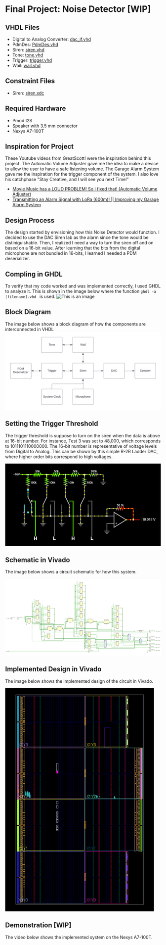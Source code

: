# Final Project: Noise Detector [WIP]
## VHDL Files
* Digital to Analog Converter: [dac_if.vhd](./Test-3/dac_if.vhd)
* PdmDes: [PdmDes.vhd](./Test-3/PdmDes.vhd)
* Siren: [siren.vhd](./Test-3/siren.vhd)
* Tone: [tone.vhd](./Test-3/tone.vhd)
* Trigger: [trigger.vhd](./Test-3/trigger.vhd)
* Wail: [wail.vhd](./Test-3/wail.vhd)

## Constraint Files
* Siren: [siren.xdc](./Test-3/siren.xdc)

## Required Hardware
* Pmod I2S
* Speaker with 3.5 mm connector
* Nexys A7-100T

## Inspiration for Project
These Youtube videos from GreatScott! were the inspiration behind this project. The Automatic Volume Adjuster gave me the idea to make a device to allow the user to have a safe listening volume. The Garage Alarm System gave me the inspiration for the trigger component of the system. I also love his catchphase "Stay Creative, and I will see you next Time!"
* [Movie Music has a LOUD PROBLEM! So I fixed that! (Automatic Volume Adjuster)](https://www.youtube.com/watch?v=j1V2I-otdzk&t=211s)
* [Transmitting an Alarm Signal with LoRa (600m)! || Improving my Garage Alarm System](https://www.youtube.com/watch?v=ItZwa1AdrpU&t=151s)

## Design Process
The design started by envisioning how this Noise Detector would function. I decided to use the DAC Siren lab as the alarm since the tone would be distiniguishable. Then, I realized I need a way to turn the siren off and on based on a 16-bit value. After learning that the bits from the digital microphone are not bundled in 16-bits, I learned I needed a PDM deserializer.

## Compling in GHDL
To verify that my code worked and was implemented correctly, I used GHDL to analyze it. This is shown in the image below where the function ```ghdl -a [filename].vhd ``` is used.
![This is an image]()

## Block Diagram
The image below shows a block diagram of how the components are interconnected in VHDL
![This is an image](https://github.com/Arif12467/Digital-System-Design-AIA/blob/6f0d885db4483583b36218580d8c2fabab3ee80c/Final-Project/Photos/Block%20Diagram.png)

## Setting the Trigger Threshold
The trigger threshold is suppose to turn on the siren when the data is above at 16-bit number. For instance, Test 3 was set to 48,000, which corresponds to 1011101110000000. The 16-bit number is representative of voltage levels from Digital to Analog. This can be shown by this simple R-2R Ladder DAC, where higher order bits correspond to high voltages.

![This is an image](https://github.com/Arif12467/Digital-System-Design-AIA/blob/68d25267e4d8a728e3968ed98a3a46b49a44b56b/Final-Project/Photos/R-2R%20Ladder%20DAC.png)

## Schematic in Vivado
The image below shows a circuit schematic for how this system.

![This is an image](https://github.com/Arif12467/Digital-System-Design-AIA/blob/abdaafbfe7f5408dd4f0dc4b8e32f4b307f3e3b4/Final-Project/Photos/Schematic%20Design.png)

## Implemented Design in Vivado
The image below shows the implemented design of the circuit in Vivado.

![This is an image](https://github.com/Arif12467/Digital-System-Design-AIA/blob/ca126b7eedb8c3bcdece4b6b9d9f679dae896851/Final-Project/Photos/Implemented%20Design.png)

## Demonstration [WIP]
The video below shows the implemented system on the Nexys A7-100T.
